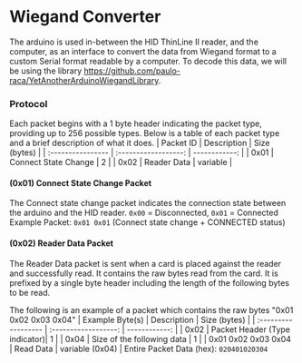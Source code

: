 # Wiegand Converter

The arduino is used in-between the HID ThinLine II reader, and the computer, as an interface to convert the data from Wiegand format to a custom Serial format readable by a computer. To decode this data, we will be using the library https://github.com/paulo-raca/YetAnotherArduinoWiegandLibrary. 

### Protocol

Each packet begins with a 1 byte header indicating the packet type, providing up to 256 possible types.
Below is a table of each packet type and a brief description of what it does.
| Packet ID         |     Description      | Size (bytes)  |
| :---------------- | :------------------: | ------------: |
| 0x01              | Connect State Change | 2             |
| 0x02              | Reader Data          | variable      |

#### (0x01) Connect State Change Packet
The Connect state change packet indicates the connection state between the arduino and the HID reader.
`0x00` = Disconnected, `0x01` = Connected
Example Packet: `0x01 0x01` (Connect state change + CONNECTED status)

#### (0x02) Reader Data Packet
The Reader Data packet is sent when a card is placed against the reader and successfully read. It contains the raw bytes read from the card. It is prefixed by a single byte header including the length of the following bytes to be read.

The following is an example of a packet which contains the raw bytes "0x01 0x02 0x03 0x04"
| Example Byte(s)     |     Description      | Size (bytes)  |
| :------------------ | :------------------: | ------------: |
| 0x02                | Packet Header (Type indicator)| 1 |
| 0x04                | Size of the following data | 1             |
| 0x01 0x02 0x03 0x04 | Read Data          | variable (0x04)      |
Entire Packet Data (hex): `020401020304`
